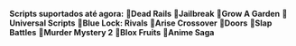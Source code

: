**Scripts suportados até agora:**
📗**Dead Rails**
📗**Jailbreak**
📗**Grow A Garden**
📗**Universal Scripts**
📗**Blue Lock: Rivals**
📗**Arise Crossover**
📗**Doors**
📗**Slap Battles**
📗**Murder Mystery 2**
📗**Blox Fruits**
📗**Anime Saga**

